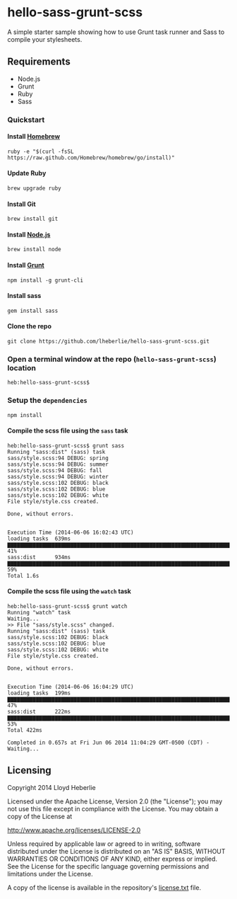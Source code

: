 # hello-sass-grunt-scss

A simple starter sample showing how to use Grunt task runner and Sass to compile your stylesheets.

## Requirements

* Node.js
* Grunt
* Ruby
* Sass

### Quickstart

#### Install [Homebrew](http://brew.sh)

```  
ruby -e "$(curl -fsSL https://raw.github.com/Homebrew/homebrew/go/install)"
```

#### Update Ruby

```
brew upgrade ruby
```

#### Install Git

```
brew install git
```

#### Install [Node.js](http://nodejs.org)

```
brew install node
```

#### Install [Grunt](http://gruntjs.com/getting-started)

```
npm install -g grunt-cli
```

#### Install sass

```
gem install sass
```

#### Clone the repo

```
git clone https://github.com/lheberlie/hello-sass-grunt-scss.git
```
### Open a terminal window at the repo (```hello-sass-grunt-scss```) location

```
heb:hello-sass-grunt-scss$ 
```

### Setup the ```dependencies```

```
npm install
```

#### Compile the scss file using the ```sass``` task

```
heb:hello-sass-grunt-scss$ grunt sass
Running "sass:dist" (sass) task
sass/style.scss:94 DEBUG: spring
sass/style.scss:94 DEBUG: summer
sass/style.scss:94 DEBUG: fall
sass/style.scss:94 DEBUG: winter
sass/style.scss:102 DEBUG: black
sass/style.scss:102 DEBUG: blue
sass/style.scss:102 DEBUG: white
File style/style.css created.

Done, without errors.


Execution Time (2014-06-06 16:02:43 UTC)
loading tasks  639ms  ▇▇▇▇▇▇▇▇▇▇▇▇▇▇▇▇▇▇▇▇▇▇▇▇▇▇▇▇▇▇▇▇▇▇▇▇▇▇▇▇▇▇▇▇▇▇▇▇▇▇▇▇▇▇▇▇▇▇▇▇▇▇▇▇▇▇▇▇▇▇▇▇▇▇▇▇▇▇▇ 41%
sass:dist      934ms  ▇▇▇▇▇▇▇▇▇▇▇▇▇▇▇▇▇▇▇▇▇▇▇▇▇▇▇▇▇▇▇▇▇▇▇▇▇▇▇▇▇▇▇▇▇▇▇▇▇▇▇▇▇▇▇▇▇▇▇▇▇▇▇▇▇▇▇▇▇▇▇▇▇▇▇▇▇▇▇▇▇▇▇▇▇▇▇▇▇▇▇▇▇▇▇▇▇▇▇▇▇▇▇▇▇▇▇▇▇▇▇▇▇▇▇▇ 59%
Total 1.6s

```

#### Compile the scss file using the ```watch``` task

```
heb:hello-sass-grunt-scss$ grunt watch
Running "watch" task
Waiting...
>> File "sass/style.scss" changed.
Running "sass:dist" (sass) task
sass/style.scss:102 DEBUG: black
sass/style.scss:102 DEBUG: blue
sass/style.scss:102 DEBUG: white
File style/style.css created.

Done, without errors.


Execution Time (2014-06-06 16:04:29 UTC)
loading tasks  199ms  ▇▇▇▇▇▇▇▇▇▇▇▇▇▇▇▇▇▇▇▇▇▇▇▇▇▇▇▇▇▇▇▇▇▇▇▇▇▇▇▇▇▇▇▇▇▇▇▇▇▇▇▇▇▇▇▇▇▇▇▇▇▇▇▇▇▇▇▇▇▇▇▇▇▇▇▇▇▇▇▇▇▇▇▇▇▇▇▇▇▇▇▇ 47%
sass:dist      222ms  ▇▇▇▇▇▇▇▇▇▇▇▇▇▇▇▇▇▇▇▇▇▇▇▇▇▇▇▇▇▇▇▇▇▇▇▇▇▇▇▇▇▇▇▇▇▇▇▇▇▇▇▇▇▇▇▇▇▇▇▇▇▇▇▇▇▇▇▇▇▇▇▇▇▇▇▇▇▇▇▇▇▇▇▇▇▇▇▇▇▇▇▇▇▇▇▇▇▇▇▇▇▇▇ 53%
Total 422ms

Completed in 0.657s at Fri Jun 06 2014 11:04:29 GMT-0500 (CDT) - Waiting...
```

## Licensing
Copyright 2014 Lloyd Heberlie

Licensed under the Apache License, Version 2.0 (the "License");
you may not use this file except in compliance with the License.
You may obtain a copy of the License at

   http://www.apache.org/licenses/LICENSE-2.0

Unless required by applicable law or agreed to in writing, software
distributed under the License is distributed on an "AS IS" BASIS,
WITHOUT WARRANTIES OR CONDITIONS OF ANY KIND, either express or implied.
See the License for the specific language governing permissions and
limitations under the License.

A copy of the license is available in the repository's [license.txt](license.txt) file.